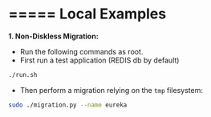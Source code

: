 =====
Local Examples
=====

**1. Non-Diskless Migration:**
+ Run the following commands as root.
+ First run a test application (REDIS db by default)
```bash
./run.sh
```
+ Then perform a migration relying on the `tmp` filesystem:
```bash
sudo ./migration.py --name eureka
```

